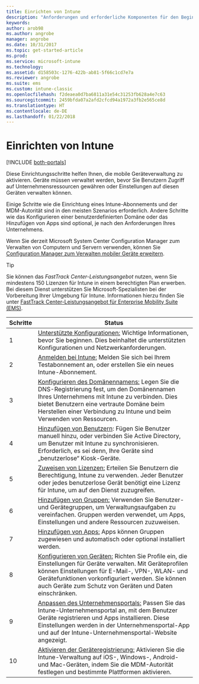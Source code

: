 ```yaml
---
title: Einrichten von Intune
description: "Anforderungen und erforderliche Komponenten für den Beginn der Verwendung Ihres Intune-Abonnements"
keywords: 
author: arob98
ms.author: angrobe
manager: angrobe
ms.date: 10/31/2017
ms.topic: get-started-article
ms.prod: 
ms.service: microsoft-intune
ms.technology: 
ms.assetid: d158503c-1276-422b-ab81-5f66c1cd7e7a
ms.reviewer: angrobe
ms.suite: ems
ms.custom: intune-classic
ms.openlocfilehash: f2deaea0d7ba6811a31e54c31253fb628a4e7c63
ms.sourcegitcommit: 2459bfda07a2afd2cfcd94a1972a3fb2e565ce8d
ms.translationtype: HT
ms.contentlocale: de-DE
ms.lasthandoff: 01/22/2018
---
```

# <a name="set-up-intune"></a>Einrichten von Intune

[!INCLUDE [both-portals](./includes/note-for-both-portals.md)]

Diese Einrichtungsschritte helfen Ihnen, die mobile Geräteverwaltung zu aktivieren. Geräte müssen verwaltet werden, bevor Sie Benutzern Zugriff auf Unternehmensressourcen gewähren oder Einstellungen auf diesen Geräten verwalten können.

Einige Schritte wie die Einrichtung eines Intune-Abonnements und der MDM-Autorität sind in den meisten Szenarios erforderlich. Andere Schritte wie das Konfigurieren einer benutzerdefinierten Domäne oder das Hinzufügen von Apps sind optional, je nach den Anforderungen Ihres Unternehmens.

Wenn Sie derzeit Microsoft System Center Configuration Manager zum Verwalten von Computern und Servern verwenden, können Sie [Configuration Manager zum Verwalten mobiler Geräte erweitern](https://docs.microsoft.com/sccm/mdm/understand/choose-between-standalone-intune-and-hybrid-mobile-device-management).

>[!TIP]
>Sie können das *FastTrack Center-Leistungsangebot* nutzen, wenn Sie mindestens 150 Lizenzen für Intune in einem berechtigten Plan erwerben. Bei diesem Dienst unterstützen Sie Microsoft-Spezialisten bei der Vorbereitung Ihrer Umgebung für Intune. Informationen hierzu finden Sie unter [FastTrack Center-Leistungsangebot für Enterprise Mobility Suite (EMS)](https://docs.microsoft.com/enterprise-mobility-security/Solutions/enterprise-mobility-fasttrack-program).



| Schritte |                                                                                                                       Status                                                                                                                       |
|-------|----------------------------------------------------------------------------------------------------------------------------------------------------------------------------------------------------------------------------------------------------|
|   1   |                                        [Unterstützte Konfigurationen:](supported-devices-browsers.md) Wichtige Informationen, bevor Sie beginnen. Dies beinhaltet die unterstützten Konfigurationen und Netzwerkanforderungen.                                         |
|   2   |                                                                 [Anmelden bei Intune:](account-sign-up.md) Melden Sie sich bei Ihrem Testabonnement an, oder erstellen Sie ein neues Intune-Abonnement.                                                                  |
|   3   |                [Konfigurieren des Domänennamens:](custom-domain-name-configure.md) Legen Sie die DNS-Registrierung fest, um den Domänennamen Ihres Unternehmens mit Intune zu verbinden. Dies bietet Benutzern eine vertraute Domäne beim Herstellen einer Verbindung zu Intune und beim Verwenden von Ressourcen.                |
|   4   |                                   [Hinzufügen von Benutzern](users-add.md): Fügen Sie Benutzer manuell hinzu, oder verbinden Sie Active Directory, um Benutzer mit Intune zu synchronisieren. Erforderlich, es sei denn, Ihre Geräte sind „benutzerlose“ Kiosk-Geräte.                                    |
|   5   |                                            [Zuweisen von Lizenzen:](licenses-assign.md) Erteilen Sie Benutzern die Berechtigung, Intune zu verwenden. Jeder Benutzer oder jedes benutzerlose Gerät benötigt eine Lizenz für Intune, um auf den Dienst zuzugreifen.                                             |
|   6   |                                               [Hinzufügen von Gruppen:](groups-add.md) Verwenden Sie Benutzer- und Gerätegruppen, um Verwaltungsaufgaben zu vereinfachen. Gruppen werden verwendet, um Apps, Einstellungen und andere Ressourcen zuzuweisen.                                                |
|   7   |                                                                        [Hinzufügen von Apps:](apps-add.md) Apps können Gruppen zugewiesen und automatisch oder optional installiert werden.                                                                         |
|   8   | [Konfigurieren von Geräten:](device-profiles.md) Richten Sie Profile ein, die Einstellungen für Geräte verwalten. Mit Geräteprofilen können Einstellungen für E-Mail-, VPN-, WLAN- und Gerätefunktionen vorkonfiguriert werden. Sie können auch Geräte zum Schutz von Geräten und Daten einschränken. |
|   9   |       [Anpassen des Unternehmensportals:](company-portal-app.md) Passen Sie das Intune-Unternehmensportal an, mit dem Benutzer Geräte registrieren und Apps installieren. Diese Einstellungen werden in der Unternehmensportal-App und auf der Intune-Unternehmensportal-Website angezeigt.       |
|  10   |                                [Aktivieren der Geräteregistrierung:](mdm-authority-set.md) Aktivieren Sie die Intune-Verwaltung auf iOS-, Windows-, Android- und Mac-Geräten, indem Sie die MDM-Autorität festlegen und bestimmte Plattformen aktivieren.                                 |

